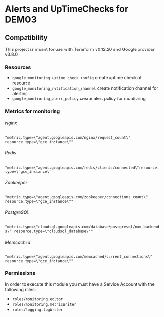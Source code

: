 # Alerts and UpTimeChecks for DEMO3

## Compatibility

This project is meant for use with Terraform v0.12.20 and Google provider v3.8.0

### Resources

- `google_monitoring_uptime_check_config`     create uptime check of resource
- `google_monitoring_notification_channel`   create notification channel for alerting
- `google_monitoring_alert_policy`                    create alert policy for monitoring

### Metrics for monitoring

###### Nginx

`"metric.type=\"agent.googleapis.com/nginx/request_count\" resource.type=\"gce_instance\""`

###### Redis

`"metric.type=\"agent.googleapis.com/redis/clients/connected\"resource.type=\"gce_instance\""`

###### Zookeeper

`"metric.type=\"agent.googleapis.com/zookeeper/connections_count\" resource.type=\"gce_instance\""`

###### PostgreSQL

`"metric.type=\"cloudsql.googleapis.com/database/postgresql/num_backends\" resource.type=\"cloudsql_database\""`

######  Memcached

`"metric.type=\"agent.googleapis.com/memcached/current_connections\" resource.type=\"gce_instance\""`

### Permissions

In order to execute this module you must have a Service Account with the following roles:

- `roles/monitoring.editor`
- `roles/monitoring.metricWriter`
- `roles/logging.logWriter`
